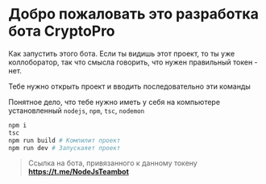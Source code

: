 # Добро пожаловать это разработка бота CryptoPro

Как запустить этого бота. Если ты видишь этот проект, то ты уже коллоборатор, так что смысла говорить, что нужен правильный токен - нет.

Тебе нужно открыть проект и вводить последовательно эти команды

Понятное дело, что тебе нужно иметь у себя на компьютере установленный `nodejs`, `npm`, `tsc`, `nodemon`

```sh
npm i
tsc
npm run build # Компилит проект
npm run dev # Запускаяет проект
```

> Ссылка на бота, привязанного к данному токену **https://t.me/NodeJsTeambot**